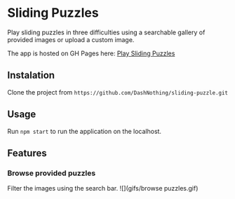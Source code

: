 # Sliding Puzzles

Play sliding puzzles in three difficulties using a searchable gallery of provided images or upload a custom image.

The app is hosted on GH Pages here:
[Play Sliding Puzzles]("https://dashnothing.github.io/sliding-puzzle/" "Play Sliding Puzzles")

## Instalation

Clone the project from `https://github.com/DashNothing/sliding-puzzle.git`

## Usage

Run `npm start` to run the application on the localhost.

## Features

### Browse provided puzzles

Filter the images using the search bar.
![](gifs/browse puzzles.gif)
